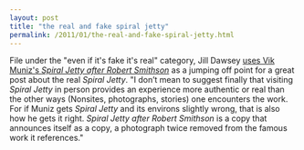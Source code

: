 ```yaml
---
layout: post
title: "the real and fake spiral jetty"
permalink: /2011/01/the-real-and-fake-spiral-jetty.html
---
```


<p>File under the &quot;even if it&#39;s fake it&#39;s real&quot; category, Jill Dawsey <a href="http://blog.sfmoma.org/2011/01/jill-dawsey-vik-muniz/">uses Vik Muniz&#39;s <cite>Spiral Jetty after Robert Smithson</cite></a> as a jumping off point for a great post about the real <cite>Spiral Jetty</cite>.  &quot;I don’t mean to suggest finally that visiting <cite>Spiral Jetty</cite> in person provides an experience more authentic or real than the other ways (Nonsites, photographs, stories) one encounters the work.  For if Muniz gets <cite>Spiral Jetty</cite> and its environs slightly wrong, that is also how he gets it right.  <cite>Spiral Jetty after Robert Smithson</cite> is a copy that announces itself as a copy, a photograph twice removed from the famous work it references.&quot;</p>


